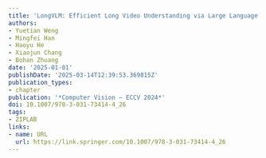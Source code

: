```yaml
---
title: 'LongVLM: Efficient Long Video Understanding via Large Language Models'
authors:
- Yuetian Weng
- Mingfei Han
- Haoyu He
- Xiaojun Chang
- Bohan Zhuang
date: '2025-01-01'
publishDate: '2025-03-14T12:39:53.369815Z'
publication_types:
- chapter
publication: '*Computer Vision – ECCV 2024*'
doi: 10.1007/978-3-031-73414-4_26
tags:
- ZIPLAB
links:
- name: URL
  url: https://link.springer.com/10.1007/978-3-031-73414-4_26
---
```

